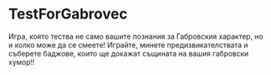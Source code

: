 # TestForGabrovec
Игра, която тества не само вашите познания за Габровския характер, но и колко може да се смеете! Играйте, минете предизвикателствата и съберете баджове, които ще докажат същината на вашия габровски хумор!!
